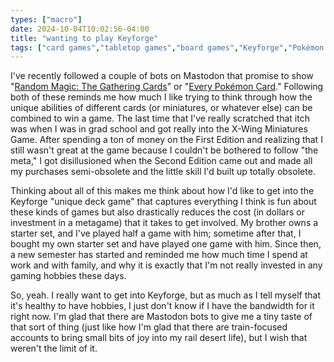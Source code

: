 ```yaml
---
types: ["macro"]
date: 2024-10-04T10:02:56-04:00
title: "wanting to play Keyforge"
tags: ["card games","tabletop games","board games","Keyforge","Pokémon TCG","Magic: The Gathering","X-Wing Miniatures Game","Mastodon"]
---
```

I've recently followed a couple of bots on Mastodon that promise to show "[Random Magic: The Gathering Cards](https://botsin.space/@random_mtg)" or "[Every Pokémon Card](https://mastodon.social/@EveryPkmnCard)." Following both of these reminds me how much I like trying to think through how the unique abilities of different cards (or miniatures, or whatever else) can be combined to win a game. The last time that I've really scratched that itch was when I was in grad school and got really into the X-Wing Miniatures Game. After spending a ton of money on the First Edition and realizing that I still wasn't great at the game because I couldn't be bothered to follow "the meta," I got disillusioned when the Second Edition came out and made all my purchases semi-obsolete and the little skill I'd built up totally obsolete.

 Thinking about all of this makes me think about how I'd like to get into the Keyforge "unique deck game" that captures everything I think is fun about these kinds of games but also drastically reduces the cost (in dollars or investment in a metagame) that it takes to get involved. My brother owns a starter set, and I've played half a game with him; sometime after that, I bought my own starter set and have played one game with him. Since then, a new semester has started and reminded me how much time I spend at work and with family, and why it is exactly that I'm not really invested in any gaming hobbies these days.
 
 So, yeah. I really want to get into Keyforge, but as much as I tell myself that it's healthy to have hobbies, I just don't know if I have the bandwidth for it right now. I'm glad that there are Mastodon bots to give me a tiny taste of that sort of thing (just like how I'm glad that there are train-focused accounts to bring small bits of joy into my rail desert life), but I wish that weren't the limit of it.
